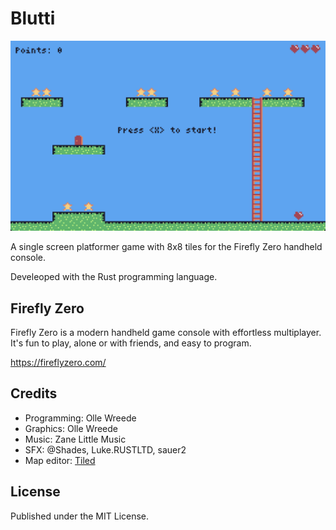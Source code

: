 # Blutti

![Blutti level 1](assets/blutti-level1.png)

A single screen platformer game with 8x8 tiles for the Firefly Zero handheld
console.

Develeoped with the Rust programming language.

## Firefly Zero

Firefly Zero is a modern handheld game console with effortless multiplayer. It's fun to play, alone or with friends, and easy to program.

https://fireflyzero.com/

## Credits

- Programming: Olle Wreede
- Graphics: Olle Wreede
- Music: Zane Little Music
- SFX: @Shades, Luke.RUSTLTD, sauer2
- Map editor: [Tiled](https://www.mapeditor.org/)

## License

Published under the MIT License.
